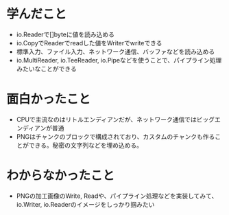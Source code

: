 # 学んだこと
- io.Readerで[]byteに値を読み込める
- io.CopyでReaderでreadした値をWriterでwriteできる
- 標準入力、ファイル入力、ネットワーク通信、バッファなどを読み込める
- io.MultiReader, io.TeeReader, io.Pipeなどを使うことで、パイプライン処理みたいなことができる

# 面白かったこと
- CPUで主流なのはリトルエンディアンだが、ネットワーク通信ではビッグエンディアンが普通
- PNGはチャンクのブロックで構成されており、カスタムのチャンクも作ることができる。秘密の文字列などを埋め込める。

# わからなかったこと
- PNGの加工画像のWrite, Readや、パイプライン処理などを実装してみて、io.Writer, io.Readerのイメージをしっかり掴みたい